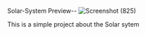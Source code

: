Solar-System
Preview--
![Screenshot (825)](https://github.com/user-attachments/assets/f739b48f-882c-453e-af50-547380cc5792)

This is a simple project about the Solar sytem
